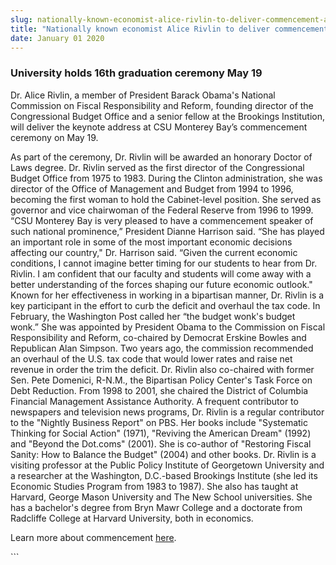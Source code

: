 ```yaml
---
slug: nationally-known-economist-alice-rivlin-to-deliver-commencement-address
title: "Nationally known economist Alice Rivlin to deliver commencement address"
date: January 01 2020
---
```


 
<h3>University holds 16th graduation ceremony May 19</h3>
<p>
  Dr. Alice Rivlin, a member of President Barack Obama's National Commission on
  Fiscal Responsibility and Reform, founding director of the Congressional
  Budget Office and a senior fellow at the Brookings Institution, will deliver
  the keynote address at CSU Monterey Bay’s commencement ceremony on May 19.
</p>
<p>
  As part of the ceremony, Dr. Rivlin will be awarded an honorary Doctor of Laws
  degree. Dr. Rivlin served as the first director of the Congressional Budget
  Office from 1975 to 1983. During the Clinton administration, she was director
  of the Office of Management and Budget from 1994 to 1996, becoming the first
  woman to hold the Cabinet-level position. She served as governor and vice
  chairwoman of the Federal Reserve from 1996 to 1999. “CSU Monterey Bay is very
  pleased to have a commencement speaker of such national prominence,” President
  Dianne Harrison said. “She has played an important role in some of the most
  important economic decisions affecting our country," Dr. Harrison said. “Given
  the current economic conditions, I cannot imagine better timing for our
  students to hear from Dr. Rivlin. I am confident that our faculty and students
  will come away with a better understanding of the forces shaping our future
  economic outlook." Known for her effectiveness in working in a bipartisan
  manner, Dr. Rivlin is a key participant in the effort to curb the deficit and
  overhaul the tax code. In February, the Washington Post called her “the budget
  wonk's budget wonk.” She was appointed by President Obama to the Commission on
  Fiscal Responsibility and Reform, co-chaired by Democrat Erskine Bowles and
  Republican Alan Simpson. Two years ago, the commission recommended an overhaul
  of the U.S. tax code that would lower rates and raise net revenue in order the
  trim the deficit. Dr. Rivlin also co-chaired with former Sen. Pete Domenici,
  R-N.M., the Bipartisan Policy Center's Task Force on Debt Reduction. From 1998
  to 2001, she chaired the District of Columbia Financial Management Assistance
  Authority. A frequent contributor to newspapers and television news programs,
  Dr. Rivlin is a regular contributor to the "Nightly Business Report" on PBS.
  Her books include "Systematic Thinking for Social Action" (1971), "Reviving
  the American Dream" (1992) and "Beyond the Dot.coms" (2001). She is co-author
  of "Restoring Fiscal Sanity: How to Balance the Budget" (2004) and other
  books. Dr. Rivlin is a visiting professor at the Public Policy Institute of
  Georgetown University and a researcher at the Washington, D.C.-based Brookings
  Institute (she led its Economic Studies Program from 1983 to 1987). She also
  has taught at Harvard, George Mason University and The New School
  universities. She has a bachelor's degree from Bryn Mawr College and a
  doctorate from Radcliffe College at Harvard University, both in economics.
</p>
<p>
  Learn more about commencement
  <a href="https://csumb.edu/commencement">here</a>.
</p>
```
